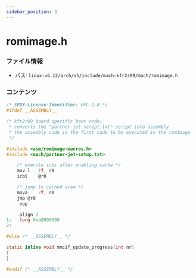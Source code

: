 ```yaml
---
sidebar_position: 3
---
```

# romimage.h

### ファイル情報

- パス: `linux-v6.12/arch/sh/include/mach-kfr2r09/mach/romimage.h`

### コンテンツ

```h
/* SPDX-License-Identifier: GPL-2.0 */
#ifdef __ASSEMBLY__

/* kfr2r09 board specific boot code:
 * converts the "partner-jet-script.txt" script into assembly
 * the assembly code is the first code to be executed in the romImage
 */

#include <asm/romimage-macros.h>
#include <mach/partner-jet-setup.txt>

	/* execute icbi after enabling cache */
	mov.l	1f, r0
	icbi	@r0

	/* jump to cached area */
	mova	2f, r0
	jmp	@r0
	 nop

	.align 2
1:	.long 0xa8000000
2:

#else /* __ASSEMBLY__ */

static inline void mmcif_update_progress(int nr)
{
}

#endif /* __ASSEMBLY__ */

```
